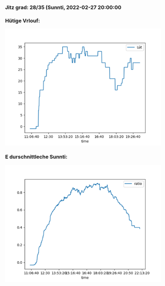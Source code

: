 ### Jitz grad: 28/35 (Sunnti, 2022-02-27 20:00:00

### Hütige Vrlouf:
![Graph](Today.png)

### E durschnittleche Sunnti:
![Graph](Sunnti.png)